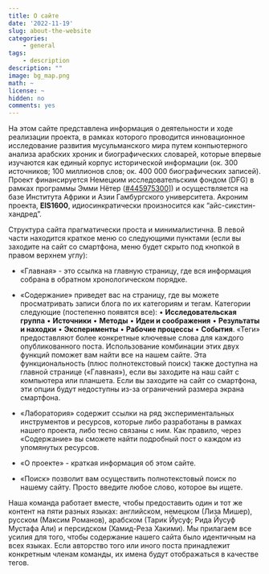 ```yaml
---
title: О сайте
date: '2022-11-19'
slug: about-the-website
categories:
    - general
tags:
    - description
description: ""
image: bg_map.png
math: ~
license: ~
hidden: no
comments: yes
---
```


На этом сайте представлена информация о деятельности и ходе реализации проекта, в рамках которого проводится инновационное исследование развития мусульманского мира путем конпьютерного анализа арабских хроник и биографических словарей, которые впервые изучаются как единый корпус исторической информации (ок. 300 источников; 100 миллионов слов; ок. 400 000 биографических записей). Проект финансируется Немецким исследовательским фондом (DFG) в рамках программы Эмми Нётер ([#445975300](https://gepris.dfg.de/gepris/projekt/445975300?language=en)]) и осуществляется на базе Института Африки и Азии Гамбургского университета. Акроним проекта, **EIS1600**, идиосинкратически произносится как “айс-сикстин-хандред”.

Структура сайта прагматически проста и минималистична. В левой части находится краткое меню со следующими пунктами (если вы заходите на сайт со смартфона, меню будет скрыто под кнопкой в правом верхнем углу):

- «Главная» - это ссылка на главную страницу, где вся информация собрана в обратном хронологическом порядке.

- «Содержание» приведет вас на страницу, где вы можете просматривать записи блога по их категориям и тегам. Категории следующие (постепенно появятся все): • **Исследовательская группа** • **Источники** • **Методы** • **Идеи и соображения** • **Результаты и находки** • **Эксперименты** • **Рабочие процессы** • **События**. «Теги» предоставляют более конкретные ключевые слова для каждого опубликованного поста. Использование комбинации этих двух функций поможет вам найти все на нашем сайте. Эта функциональность (плюс полнотекстовый поиск) также доступна на главной странице («Главная»), если вы заходите на наш сайт с компьютера или планшета. Если вы заходите на сайт со смартфона, эти опции будут недоступны из-за ограничений размера экрана смартфона.

- «Лаборатория» содержит ссылки на ряд экспериментальных инструментов и ресурсов, которые либо разработаны в рамках нашего проекта, либо тесно связаны с ним. Как правило, через «Содержание» вы сможете найти подробный пост о каждом из упомянутых ресурсов.

- «О проекте» - краткая информация об этом сайте.

- «Поиск» позволит вам осуществить полнотекстовый поиск по нашему сайту. Просто введите любое слово, которое вы ищете.

Наша команда работает вместе, чтобы предоставить один и тот же контент на пяти разных языках: английском, немецком (Лиза Мишер), русском (Максим Романов), арабском (Тарик Йусуф; Рида Йусуф Мустафа Али) и персидском (Хамид-Реза Хакими). Мы прилагаем все усилия для того, чтобы содержание нашего сайта было идентичным на всех языках. Если авторство того или иного поста принадлежит конкретным членам команды, их имена будут отображаться в качестве тегов.
